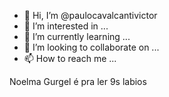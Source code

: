 - 👋 Hi, I’m @paulocavalcantivictor
- 👀 I’m interested in ...
- 🌱 I’m currently learning ...
- 💞️ I’m looking to collaborate on ...
- 📫 How to reach me ...

<!---
paulocavalcantivictor/paulocavalcantivictor is a ✨ special ✨ repository because its `README.md` (this file) appears on your GitHub profile.
You can click the Preview link to take a look at your changes.
--->
Noelma Gurgel
​é pra ler 9s labios
